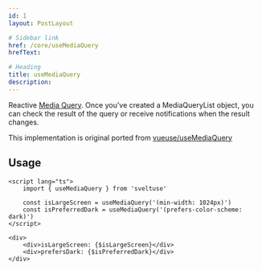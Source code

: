 ```yaml
---
id: 1
layout: PostLayout

# Sidebar link
href: /core/useMediaQuery
hrefText:

# Heading
title: useMediaQuery
description:
---
```


Reactive [Media Query](https://developer.mozilla.org/en-US/docs/Web/CSS/Media_Queries/Testing_media_queries). Once you've created a MediaQueryList object, you can check the result of the query or receive notifications when the result changes.

This implementation is original ported from [vueuse/useMediaQuery](https://vueuse.org/core/useMediaQuery)

## Usage

```svelte example
<script lang="ts">
	import { useMediaQuery } from 'sveltuse'

	const isLargeScreen = useMediaQuery('(min-width: 1024px)')
	const isPreferredDark = useMediaQuery('(prefers-color-scheme: dark)')
</script>

<div>
	<div>isLargeScreen: {$isLargeScreen}</div>
	<div>prefersDark: {$isPreferredDark}</div>
</div>

```
